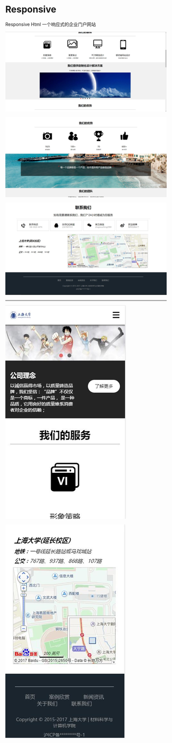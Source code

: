 # Responsive
Responsive Html
一个响应式的企业门户网站

![](images/README/2.jpg)

![](images/README/3.jpg)

![](images/README/4.jpg)
- - - 

![](images/README/m1.jpg)

![](images/README/m2.jpg)
